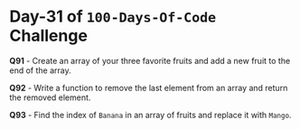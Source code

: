 # Day-31 of `100-Days-Of-Code` Challenge

**Q91** - Create an array of your three favorite fruits and add a new fruit to the end of the array.

**Q92** - Write a function to remove the last element from an array and return the removed element.

**Q93** - Find the index of `Banana` in an array of fruits and replace it with `Mango`.
 
 

 


 


 

 
 
 


 